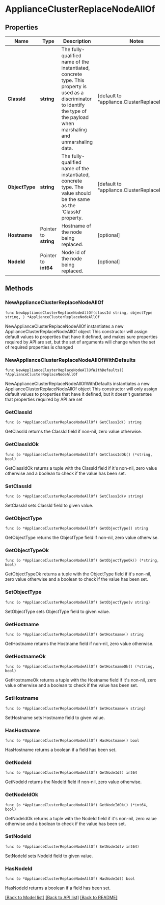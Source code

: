 # ApplianceClusterReplaceNodeAllOf

## Properties

Name | Type | Description | Notes
------------ | ------------- | ------------- | -------------
**ClassId** | **string** | The fully-qualified name of the instantiated, concrete type. This property is used as a discriminator to identify the type of the payload when marshaling and unmarshaling data. | [default to "appliance.ClusterReplaceNode"]
**ObjectType** | **string** | The fully-qualified name of the instantiated, concrete type. The value should be the same as the &#39;ClassId&#39; property. | [default to "appliance.ClusterReplaceNode"]
**Hostname** | Pointer to **string** | Hostname of the node being replaced. | [optional] 
**NodeId** | Pointer to **int64** | Node id of the node being replaced. | [optional] 

## Methods

### NewApplianceClusterReplaceNodeAllOf

`func NewApplianceClusterReplaceNodeAllOf(classId string, objectType string, ) *ApplianceClusterReplaceNodeAllOf`

NewApplianceClusterReplaceNodeAllOf instantiates a new ApplianceClusterReplaceNodeAllOf object
This constructor will assign default values to properties that have it defined,
and makes sure properties required by API are set, but the set of arguments
will change when the set of required properties is changed

### NewApplianceClusterReplaceNodeAllOfWithDefaults

`func NewApplianceClusterReplaceNodeAllOfWithDefaults() *ApplianceClusterReplaceNodeAllOf`

NewApplianceClusterReplaceNodeAllOfWithDefaults instantiates a new ApplianceClusterReplaceNodeAllOf object
This constructor will only assign default values to properties that have it defined,
but it doesn't guarantee that properties required by API are set

### GetClassId

`func (o *ApplianceClusterReplaceNodeAllOf) GetClassId() string`

GetClassId returns the ClassId field if non-nil, zero value otherwise.

### GetClassIdOk

`func (o *ApplianceClusterReplaceNodeAllOf) GetClassIdOk() (*string, bool)`

GetClassIdOk returns a tuple with the ClassId field if it's non-nil, zero value otherwise
and a boolean to check if the value has been set.

### SetClassId

`func (o *ApplianceClusterReplaceNodeAllOf) SetClassId(v string)`

SetClassId sets ClassId field to given value.


### GetObjectType

`func (o *ApplianceClusterReplaceNodeAllOf) GetObjectType() string`

GetObjectType returns the ObjectType field if non-nil, zero value otherwise.

### GetObjectTypeOk

`func (o *ApplianceClusterReplaceNodeAllOf) GetObjectTypeOk() (*string, bool)`

GetObjectTypeOk returns a tuple with the ObjectType field if it's non-nil, zero value otherwise
and a boolean to check if the value has been set.

### SetObjectType

`func (o *ApplianceClusterReplaceNodeAllOf) SetObjectType(v string)`

SetObjectType sets ObjectType field to given value.


### GetHostname

`func (o *ApplianceClusterReplaceNodeAllOf) GetHostname() string`

GetHostname returns the Hostname field if non-nil, zero value otherwise.

### GetHostnameOk

`func (o *ApplianceClusterReplaceNodeAllOf) GetHostnameOk() (*string, bool)`

GetHostnameOk returns a tuple with the Hostname field if it's non-nil, zero value otherwise
and a boolean to check if the value has been set.

### SetHostname

`func (o *ApplianceClusterReplaceNodeAllOf) SetHostname(v string)`

SetHostname sets Hostname field to given value.

### HasHostname

`func (o *ApplianceClusterReplaceNodeAllOf) HasHostname() bool`

HasHostname returns a boolean if a field has been set.

### GetNodeId

`func (o *ApplianceClusterReplaceNodeAllOf) GetNodeId() int64`

GetNodeId returns the NodeId field if non-nil, zero value otherwise.

### GetNodeIdOk

`func (o *ApplianceClusterReplaceNodeAllOf) GetNodeIdOk() (*int64, bool)`

GetNodeIdOk returns a tuple with the NodeId field if it's non-nil, zero value otherwise
and a boolean to check if the value has been set.

### SetNodeId

`func (o *ApplianceClusterReplaceNodeAllOf) SetNodeId(v int64)`

SetNodeId sets NodeId field to given value.

### HasNodeId

`func (o *ApplianceClusterReplaceNodeAllOf) HasNodeId() bool`

HasNodeId returns a boolean if a field has been set.


[[Back to Model list]](../README.md#documentation-for-models) [[Back to API list]](../README.md#documentation-for-api-endpoints) [[Back to README]](../README.md)


